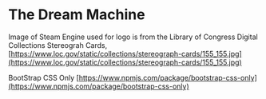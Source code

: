 
# The Dream Machine

Image of Steam Engine used for logo is from the Library of Congress Digital Collections Stereograh Cards,  [https://www.loc.gov/static/collections/stereograph-cards/155_155.jpg](https://www.loc.gov/static/collections/stereograph-cards/155_155.jpg)

BootStrap CSS Only [https://www.npmjs.com/package/bootstrap-css-only](https://www.npmjs.com/package/bootstrap-css-only)
